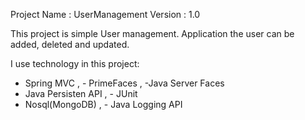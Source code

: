 Project Name : UserManagement
Version      : 1.0


This project is simple User management. Application the user can be added, deleted and updated.

I use technology in this project:

  -  Spring MVC               ,    - PrimeFaces             ,   -Java Server Faces
  -  Java Persisten API       ,    - JUnit
  -  Nosql(MongoDB)           ,    - Java Logging API
